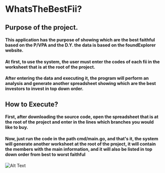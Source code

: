 # WhatsTheBestFii?

## Purpose of the project.
#### This application has the purpose of showing which are the best faithful based on the P/VPA and the D.Y. the data is based on the foundExplorer website.
#### At first, to use the system, the user must enter the codes of each fii in the worksheet that is at the root of the project.
#### After entering the data and executing it, the program will perform an analysis and generate another spreadsheet showing which are the best investors to invest in top down order.

## How to Execute?
#### First, after downloading the source code, open the spreadsheet that is at the root of the project and enter in the lines which branches you would like to buy.
#### Now, just run the code in the path cmd/main.go, and that's it, the system will generate another worksheet at the root of the project, it will contain the members with the main information, and it will also be listed in top down order from best to worst faithful

![Alt Text](https://imgur.com/a/qT9GNJS)
